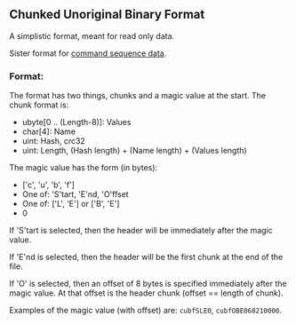 ## Chunked Unoriginal Binary Format

A simplistic format, meant for read only data.

Sister format for [command sequence data](https://github.com/rikkimax/csuf).

### Format:
The format has two things, chunks and a magic value at the start.
The chunk format is:

- ubyte[0 .. (Length-8)]: Values
- char[4]: Name
- uint: Hash, crc32
- uint: Length, (Hash length) + (Name length) + (Values length)

The magic value has the form (in bytes):

- ['c', 'u', 'b', 'f']
- One of: 'S'tart, 'E'nd, 'O'ffset
- One of: ['L', 'E'] or ['B', 'E']
- 0

If 'S'tart is selected, then the header will be immediately after the magic value.

If 'E'nd is selected, then the header will be the first chunk at the end of the file.

If 'O' is selected, then an offset of 8 bytes is specified immediately after the magic value. At that offset is 
the header chunk (offset == length of chunk).

Examples of the magic value (with offset) are: ``cubfSLE0``, ``cubfOBE068210000``.
